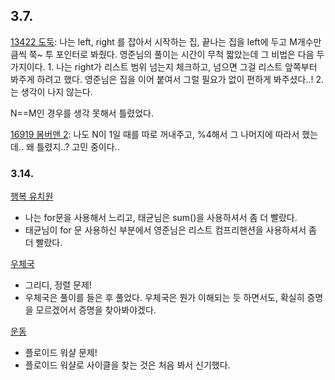 ## 3.7.

[13422 도둑](https://www.acmicpc.net/problem/13422): 나는 left, right 를 잡아서 시작하는 집, 끝나는 집을 left에 두고 M개수만큼씩 쭉~ 투 포인터로 봐줬다. 영준님의 풀이는 시간이 무척 짧았는데 그 비법은 다음 두 가지이다. 1. 나는 right가 리스트 범위 넘는지 체크하고, 넘으면 그걸 리스트 앞쪽부터 봐주게 하려고 했다. 영준님은 집을 이어 붙여서 그럴 필요가 없이 편하게 봐주셨다..! 2. 는 생각이 나지 않는다.

N==M인 경우를 생각 못해서 틀렸었다.

[16919 봄버맨 2](https://www.acmicpc.net/problem/16919): 나도 N이 1일 때를 따로 꺼내주고, %4해서 그 나머지에 따라서 했는데.. 왜 틀렸지..? 고민 중이다..

### 3.14.

[행복 유치원](https://www.acmicpc.net/problem/13164)

- 나는 for문을 사용해서 느리고, 태균님은 sum()을 사용하셔서 좀 더 빨랐다.
- 태균님이 for 문 사용하신 부분에서 영준님은 리스트 컴프리핸션을 사용하셔서 좀 더 빨랐다.

[우체국](https://www.acmicpc.net/problem/2141)

- 그리디, 정렬 문제!
- 우체국은 풀이를 들은 후 풀었다. 우체국은 뭔가 이해되는 듯 하면서도, 확실히 증명을 모르겠어서 증명을 찾아봐야겠다.

[운동](https://www.acmicpc.net/problem/1956)

- 플로이드 워샬 문제!
- 플로이드 워샬로 사이클을 찾는 것은 처음 봐서 신기했다.

